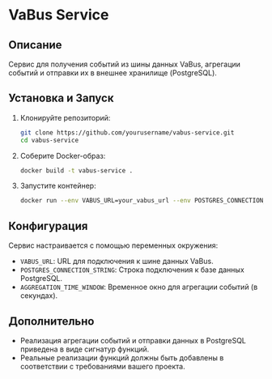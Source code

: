 # VaBus Service

## Описание
Сервис для получения событий из шины данных VaBus, агрегации событий и отправки их в внешнее хранилище (PostgreSQL).

## Установка и Запуск

1. Клонируйте репозиторий:
    ```sh
    git clone https://github.com/yourusername/vabus-service.git
    cd vabus-service
    ```

2. Соберите Docker-образ:
    ```sh
    docker build -t vabus-service .
    ```

3. Запустите контейнер:
    ```sh
    docker run --env VABUS_URL=your_vabus_url --env POSTGRES_CONNECTION_STRING=your_postgres_connection_string --env AGGREGATION_TIME_WINDOW=60 vabus-service
    ```

## Конфигурация
Сервис настраивается с помощью переменных окружения:
- `VABUS_URL`: URL для подключения к шине данных VaBus.
- `POSTGRES_CONNECTION_STRING`: Строка подключения к базе данных PostgreSQL.
- `AGGREGATION_TIME_WINDOW`: Временное окно для агрегации событий (в секундах).

## Дополнительно
- Реализация агрегации событий и отправки данных в PostgreSQL приведена в виде сигнатур функций.
- Реальные реализации функций должны быть добавлены в соответствии с требованиями вашего проекта.
